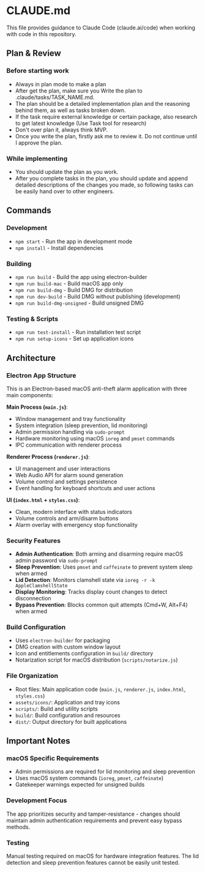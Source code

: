 # CLAUDE.md

This file provides guidance to Claude Code (claude.ai/code) when working with code in this repository.

## Plan & Review

### Before starting work
- Always in plan mode to make a plan
- After get the plan, make sure you Write the plan to .claude/tasks/TASK_NAME.md.
- The plan should be a detailed implementation plan and the reasoning behind them, as well as tasks broken down.
- If the task require external knowledge or certain package, also research to get latest knowledge (Use Task tool for research)
- Don't over plan it, always think MVP.
- Once you write the plan, firstly ask me to review it. Do not continue until I approve the plan.
### While implementing
- You should update the plan as you work.
- After you complete tasks in the plan, you should update and append detailed descriptions of the changes you made, so following tasks can be easily hand over to other engineers.



## Commands

### Development
- `npm start` - Run the app in development mode
- `npm install` - Install dependencies

### Building
- `npm run build` - Build the app using electron-builder
- `npm run build-mac` - Build macOS app only
- `npm run build-dmg` - Build DMG for distribution
- `npm run dev-build` - Build DMG without publishing (development)
- `npm run build-dmg-unsigned` - Build unsigned DMG

### Testing & Scripts
- `npm run test-install` - Run installation test script
- `npm run setup-icons` - Set up application icons

## Architecture

### Electron App Structure
This is an Electron-based macOS anti-theft alarm application with three main components:

**Main Process (`main.js`)**:
- Window management and tray functionality
- System integration (sleep prevention, lid monitoring)
- Admin permission handling via `sudo-prompt`
- Hardware monitoring using macOS `ioreg` and `pmset` commands
- IPC communication with renderer process

**Renderer Process (`renderer.js`)**:
- UI management and user interactions
- Web Audio API for alarm sound generation
- Volume control and settings persistence
- Event handling for keyboard shortcuts and user actions

**UI (`index.html` + `styles.css`)**:
- Clean, modern interface with status indicators
- Volume controls and arm/disarm buttons
- Alarm overlay with emergency stop functionality

### Security Features
- **Admin Authentication**: Both arming and disarming require macOS admin password via `sudo-prompt`
- **Sleep Prevention**: Uses `pmset` and `caffeinate` to prevent system sleep when armed
- **Lid Detection**: Monitors clamshell state via `ioreg -r -k AppleClamshellState`
- **Display Monitoring**: Tracks display count changes to detect disconnection
- **Bypass Prevention**: Blocks common quit attempts (Cmd+W, Alt+F4) when armed

### Build Configuration
- Uses `electron-builder` for packaging
- DMG creation with custom window layout
- Icon and entitlements configuration in `build/` directory
- Notarization script for macOS distribution (`scripts/notarize.js`)

### File Organization
- Root files: Main application code (`main.js`, `renderer.js`, `index.html`, `styles.css`)
- `assets/icons/`: Application and tray icons
- `scripts/`: Build and utility scripts
- `build/`: Build configuration and resources
- `dist/`: Output directory for built applications

## Important Notes

### macOS Specific Requirements
- Admin permissions are required for lid monitoring and sleep prevention
- Uses macOS system commands (`ioreg`, `pmset`, `caffeinate`)
- Gatekeeper warnings expected for unsigned builds

### Development Focus
The app prioritizes security and tamper-resistance - changes should maintain admin authentication requirements and prevent easy bypass methods.

### Testing
Manual testing required on macOS for hardware integration features. The lid detection and sleep prevention features cannot be easily unit tested.